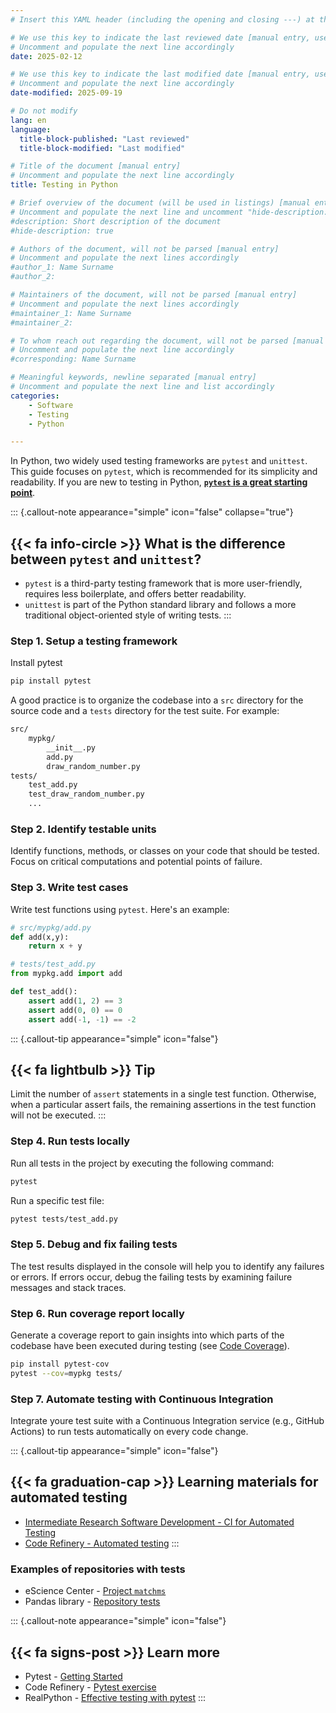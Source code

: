```yaml
---
# Insert this YAML header (including the opening and closing ---) at the beginning of the document and fill it out accordingly

# We use this key to indicate the last reviewed date [manual entry, use YYYY-MM-DD]
# Uncomment and populate the next line accordingly
date: 2025-02-12

# We use this key to indicate the last modified date [manual entry, use YYYY-MM-DD]
# Uncomment and populate the next line accordingly
date-modified: 2025-09-19

# Do not modify
lang: en
language: 
  title-block-published: "Last reviewed"
  title-block-modified: "Last modified"

# Title of the document [manual entry]
# Uncomment and populate the next line accordingly
title: Testing in Python

# Brief overview of the document (will be used in listings) [manual entry]
# Uncomment and populate the next line and uncomment "hide-description: true".
#description: Short description of the document
#hide-description: true

# Authors of the document, will not be parsed [manual entry]
# Uncomment and populate the next lines accordingly
#author_1: Name Surname
#author_2:

# Maintainers of the document, will not be parsed [manual entry]
# Uncomment and populate the next lines accordingly
#maintainer_1: Name Surname
#maintainer_2:

# To whom reach out regarding the document, will not be parsed [manual entry]
# Uncomment and populate the next line accordingly
#corresponding: Name Surname

# Meaningful keywords, newline separated [manual entry]
# Uncomment and populate the next line and list accordingly
categories: 
    - Software
    - Testing
    - Python

---
```


In Python, two widely used testing frameworks are `pytest` and `unittest`. This guide focuses on `pytest`, which is recommended for its simplicity and readability. If you are new to testing in Python, [**`pytest` is a great starting point**](https://realpython.com/pytest-python-testing/#what-makes-pytest-so-useful).

::: {.callout-note appearance="simple" icon="false" collapse="true"}
## {{< fa info-circle >}} What is the difference between `pytest` and `unittest`?

- `pytest` is a third-party testing framework that is more user-friendly, requires less boilerplate, and offers better readability.
- `unittest` is part of the Python standard library and follows a more traditional object-oriented style of writing tests. 
:::

### Step 1. Setup a testing framework

Install pytest

```bash
pip install pytest
```

A good practice is to organize the codebase into a `src` directory for the source code and a `tests` directory for the test suite. For example:

```markdown
src/
    mypkg/
        __init__.py
        add.py
        draw_random_number.py
tests/
    test_add.py
    test_draw_random_number.py
    ...
```
  
### Step 2. Identify testable units
Identify functions, methods, or classes on your code that should be tested. Focus on critical computations and potential points of failure.

### Step 3. Write test cases
Write test functions using `pytest`. Here's an example:

```python
# src/mypkg/add.py
def add(x,y):
    return x + y

# tests/test_add.py
from mypkg.add import add

def test_add():
    assert add(1, 2) == 3
    assert add(0, 0) == 0
    assert add(-1, -1) == -2
```

::: {.callout-tip appearance="simple" icon="false"}
## {{< fa lightbulb >}} Tip
Limit the number of `assert` statements in a single test function. Otherwise, when a particular assert fails, the remaining assertions in the test function will not be executed.
:::

### Step 4. Run tests locally
Run all tests in the project by executing the following command:

```bash
pytest
```

Run a specific test file:

```bash
pytest tests/test_add.py
```

### Step 5. Debug and fix failing tests
The test results displayed in the console will help you to identify any failures or errors. If errors occur, debug the failing tests by examining failure messages and stack traces.

### Step 6. Run coverage report locally
Generate a coverage report to gain insights into which parts of the codebase have been executed during testing (see [Code Coverage](./intermediate.md#code-coverage)). 

```bash
pip install pytest-cov
pytest --cov=mypkg tests/
```

### Step 7. Automate testing with Continuous Integration
Integrate youre test suite with a Continuous Integration service (e.g., GitHub Actions) to run tests automatically on every code change.

::: {.callout-tip appearance="simple" icon="false"}
## {{< fa graduation-cap >}} Learning materials for automated testing
- [Intermediate Research Software Development - CI for Automated Testing](https://carpentries-incubator.github.io/python-intermediate-development/23-continuous-integration-automated-testing.html)
- [Code Refinery - Automated testing](https://coderefinery.github.io/testing/continuous-integration/)
:::

### Examples of repositories with tests

- eScience Center - [Project `matchms`](https://github.com/matchms/matchms)
- Pandas library - [Repository tests](https://github.com/pandas-dev/pandas/tree/main/pandas/tests)

::: {.callout-note appearance="simple" icon="false"}
## {{< fa signs-post >}} Learn more
- Pytest - [Getting Started](https://docs.pytest.org/en/8.0.x/getting-started.html#get-started)
- Code Refinery - [Pytest exercise](https://coderefinery.github.io/testing/locally/)
- RealPython - [Effective testing with pytest](https://realpython.com/pytest-python-testing/)
:::